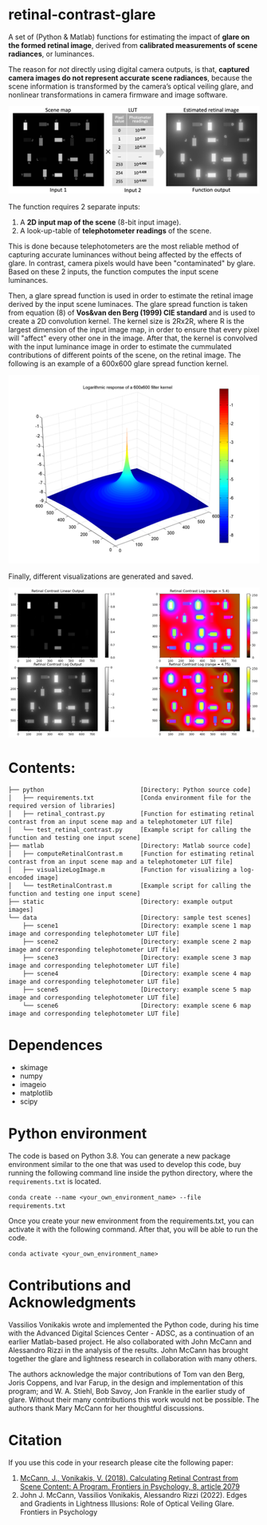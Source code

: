 # retinal-contrast-glare
A set of (Python &amp; Matlab) functions for estimating the impact of **glare on the formed retinal image**, derived from **calibrated measurements of scene radiances**, or luminances. 

The reason for *not* directly using digital camera outputs, is that, **captured camera images do not represent accurate scene radiances**, because the scene information is transformed by the camera’s optical veiling glare, and nonlinear transformations in camera firmware and image software.

![overview](static/overview.png "overview")

The function requires 2 separate inputs:
1. A **2D input map of the scene** (8-bit input image).
2. A look-up-table of **telephotometer readings** of the scene. 

This is done because telephotometers are the most reliable method of capturing accurate luminances without being affected by the effects of glare. In contrast, camera pixels would have been "contaminated" by glare. Based on these 2 inputs, the function computes the input scene luminances.

Then, a glare spread function is used in order to estimate the retinal image derived by the input scene luminaces. The glare spread function is taken from equation (8) of **Vos&van den Berg (1999) CIE standard** and is used to create a 2D convolution kernel. The kernel size is 2Rx2R, where R is the largest dimension of the input image map, in order to ensure that every pixel will "affect" every other one in the image. After that, the kernel is convolved with the input luminance image in order to estimate the cummulated contributions of different points of the scene, on the retinal image. The following is an example of a 600x600 glare spread function kernel.

![kernel](static/kernel_3D.png "kernel")

Finally, different visualizations are generated and saved.

![output](static/Fig-retinal-contrast.png "output")



# Contents:
```tree
├── python                           [Directory: Python source code]
│   ├── requirements.txt             [Conda environment file for the required version of libraries]
│   ├── retinal_contrast.py          [Function for estimating retinal contrast from an input scene map and a telephotometer LUT file] 
│   └── test_retinal_contrast.py     [Example script for calling the function and testing one input scene]
├── matlab                           [Directory: Matlab source code]
│   ├── computeRetinalContrast.m     [Function for estimating retinal contrast from an input scene map and a telephotometer LUT file]
│   ├── visualizeLogImage.m          [Function for visualizing a log-encoded image]
│   └── testRetinalContrast.m        [Example script for calling the function and testing one input scene]
├── static                           [Directory: example output images]
└── data                             [Directory: sample test scenes]
    ├── scene1                       [Directory: example scene 1 map image and corresponding telephotometer LUT file]
    ├── scene2                       [Directory: example scene 2 map image and corresponding telephotometer LUT file]
    ├── scene3                       [Directory: example scene 3 map image and corresponding telephotometer LUT file]
    ├── scene4                       [Directory: example scene 4 map image and corresponding telephotometer LUT file]
    ├── scene5                       [Directory: example scene 5 map image and corresponding telephotometer LUT file]
    └── scene6                       [Directory: example scene 6 map image and corresponding telephotometer LUT file]
```


# Dependences
- skimage
- numpy
- imageio
- matplotlib
- scipy


# Python environment
The code is based on Python 3.8. You can generate a new package environment similar to the one that was used to develop this code, buy running the following command line inside the python directory, where the ```requirements.txt``` is located. 

```conda create --name <your_own_environment_name> --file requirements.txt```

Once you create your new environment from the requirements.txt, you can activate it with the following command. After that, you will be able to run the code.

```conda activate <your_own_environment_name>```


# Contributions and Acknowledgments
Vassilios Vonikakis wrote and implemented the Python code, during his time with the Advanced Digital Sciences Center - ADSC, as a continuation of an earlier Matlab-based project. He also collaborated with John McCann and Alessandro Rizzi in the analysis of the results. John McCann has brought together the glare and lightness research in collaboration with many others.  

The authors acknowledge the major contributions of Tom van den Berg, Joris Coppens, and Ivar Farup, in the design and implementation of this program; and W. A. Stiehl, Bob Savoy, Jon Frankle in the earlier study of glare. Without their many contributions this work would not be possible. The authors thank Mary McCann for her thoughtful discussions.


# Citation
If you use this code in your research please cite the following paper:   
1. [McCann, J., Vonikakis, V. (2018). Calculating Retinal Contrast from Scene Content: A Program. Frontiers in Psychology, 8, article 2079](https://www.frontiersin.org/articles/10.3389/fpsyg.2017.02079/full)
2. John J. McCann, Vassilios Vonikakis, Alessandro Rizzi (2022). Edges and Gradients in Lightness Illusions: Role of Optical Veiling Glare. Frontiers in Psychology

